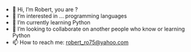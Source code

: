 - 👋 Hi, I’m Robert, you are ?
- 👀 I’m interested in ... programming languages
- 🌱 I’m currently learning Python
- 💞️ I’m looking to collaborate on another people who know or learning Python
- 📫 How to reach me: robert_ro75@yahoo.com

<!---
Robert5mil/Robert5mil is a ✨ special ✨ repository because its `README.md` (this file) appears on your GitHub profile.
You can click the Preview link to take a look at your changes.
--->
